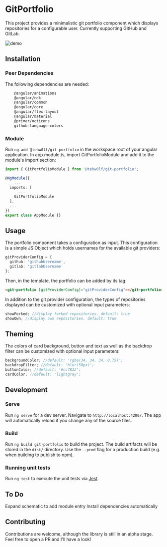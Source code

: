 # GitPortfolio

This project provides a minimalistic git portfolio component which displays repositories for a configurable user. Currently supporting GitHub and GitLab.

![demo](https://user-images.githubusercontent.com/15650679/105714749-09522200-5f1d-11eb-9d29-11e526d6a02c.png)

## Installation

### Peer Dependencies

The following dependencies are needed:

```bash
    @angular/animations
    @angular/cdk
    @angular/common
    @angular/core
    @angular/flex-layout
    @angular/material
    @primer/octicons
    github-language-colors
```

### Module

Run `ng add @tehw0lf/git-portfolio` in the workspace root of your angular application.
In app.module.ts, import GitPortfolioModule and add it to the module's import section:

```ts
import { GitPortfolioModule } from '@tehw0lf/git-portfolio';

@NgModule({
    ...
  imports: [
      ...
    GitPortfolioModule
  ],
  ...
})
export class AppModule {}
```

## Usage

The portfolio component takes a configuration as input. This configuration is a simple JS Object which holds usernames for the available git providers:

```ts
gitProviderConfig = {
  github: 'githubUsername',
  gitlab: 'gitlabUsername'
};
```

Then, in the template, the portfolio can be added by its tag:

```html
<git-portfolio [gitProviderConfig]="gitProviderConfig"></git-portfolio>
```

In addition to the git provider configuration, the types of repositories displayed can be customized with optional input parameters:

```ts
showForked; //display forked repositories. default: true
showOwn; //display own repositories. default: true
```

## Theming

The colors of card background, button and text as well as the backdrop filter can be customized with optional input parameters:

```ts
backgroundColor; //default: 'rgba(34, 34, 34, 0.75)';
backdropFilter; //default: 'blur(50px)';
buttonColor; //default: '#cc7832';
cardColor; //default: 'lightgray';
```

## Development

### Serve

Run `ng serve` for a dev server. Navigate to `http://localhost:4200/`. The app will automatically reload if you change any of the source files.

### Build

Run `ng build git-portfolio` to build the project. The build artifacts will be stored in the `dist/` directory. Use the `--prod` flag for a production build (e.g. when building to publish to npm).

### Running unit tests

Run `ng test` to execute the unit tests via [Jest](https://jestjs.io).

## To Do

Expand schematic to add module entry
Install dependencies automatically

## Contributing

Contributions are welcome, although the library is still in an alpha stage. Feel free to open a PR and I'll have a look!
